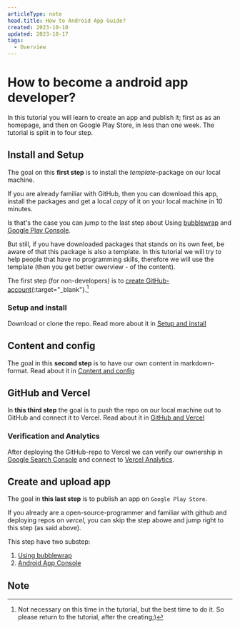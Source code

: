 ```yaml
---
articleType: note
head.title: How to Android App Guide?
created: 2023-10-10
updated: 2023-10-17
tags:
  - Overview
---
```


# How to become a android app developer?
In this tutorial you will learn to create an app and publish it; first as as an homepage, and then on Google Play Store, in less than one week. The tutorial is split in to four step.

## Install and Setup
The goal on this **first step** is to install the _template_-package on our local machine.

If you are already familiar with GitHub, then you can download this app, install the packages and get a local _copy_ of it on your local machine in 10 minutes.

Is that's the case you can jump to the last step about Using [bubblewrap](/article/create-and-upload/create-app/bubblewrap) and [Google Play Console](/article/create-and-upload/upload-app/play-console).

But still, if you have downloaded packages that stands on its own feet, be aware of that this package is also a template. In this tutorial we will try to help people that have no programming skills, therefore we will use the template (then you get better owerview - of the content).

The first step (for non-developers) is to [create GitHub-account](https://github.com/join){:target="_blank"}.[^1]

### Setup and install
Download or clone the repo. Read more about it in [Setup and install](/article/setup-and-deploy/setup/setup-and-install)

## Content and config
The goal in this **second step** is to have our own content in markdown-format. Read about it in [Content and config](/article/setup-and-deploy/content/content-and-config)

## GitHub and Vercel
In **this third step** the goal is to push the repo on our local machine out to GitHub and connect it to Vercel. Read about it in [GitHub and Vercel](/article/setup-and-deploy/deploy/github-and-vercel)

### Verification and Analytics
After deploying the GitHub-repo to Vercel we can verify our ownership in [Google Search Console](/article/setup-and-deploy/deploy/verification-and-analytics#google-search-console) and connect to [Vercel Analytics](/article/setup-and-deploy/deploy/verification-and-analytics#vercel-analytics).

## Create and upload app
The goal in **this last step** is to publish an app on `Google Play Store`.

If you already are a open-source-programmer and familiar with github and deploying repos on _vercel_, you can skip the step abowe and jump right to this step (as said above).

This step have two substep:
1. [Using bubblewrap](/article/create-and-upload/create-app/bubblewrap)
2. [Android App Console](/article/create-and-upload/upload-app/play-console)

## Note
[^1]: Not necessary on this time in the tutorial, but the best time to do it. So please return to the tutorial, after the creating;)

<!-- 
Made by laywer Kyrie Eleison 2023.
-->